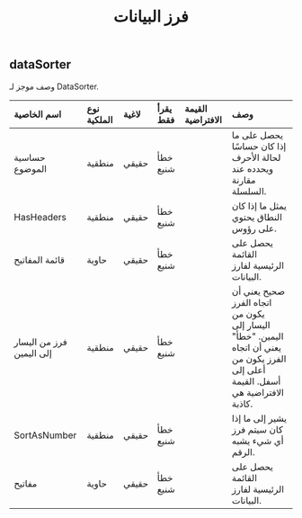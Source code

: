 ﻿---
title: فرز البيانات
second_title: Aspose.Cells Cloud Documen
type: docs
url: /ar/specification/model/datasorter/
description: "Aspose.Cells مواصفات النموذج السحابي: DataSorter. تعامل بسهولة مع Excel ومستندات جداول البيانات الأخرى التي تحتوي على ميزات مثل الفتح والتوليد والتحرير والتقسيم والدمج والمقارنة والتحويل"
kwords: Excel, Office, جدول البيانات, Cloud REST API, DataSorter
weight: 50
---
## **dataSorter**

 وصف موجز لـ DataSorter.

| اسم الخاصية| نوع الملكية| لاغية| يقرأ فقط| القيمة الافتراضية| وصف|
|:- |:- |:- |:- |:- |:- |
| حساسية الموضوع| منطقية| حقيقي| خطأ شنيع|| يحصل على ما إذا كان حساسًا لحالة الأحرف ويحدده عند مقارنة السلسلة.|
| HasHeaders| منطقية| حقيقي| خطأ شنيع|| يمثل ما إذا كان النطاق يحتوي على رؤوس.|
| قائمة المفاتيح| حاوية| حقيقي| خطأ شنيع|| يحصل على القائمة الرئيسية لفارز البيانات.|
| فرز من اليسار إلى اليمين| منطقية| حقيقي| خطأ شنيع|| صحيح يعني أن اتجاه الفرز يكون من اليسار إلى اليمين. "خطأ" يعني أن اتجاه الفرز يكون من أعلى إلى أسفل. القيمة الافتراضية هي كاذبة.|
| SortAsNumber| منطقية| حقيقي| خطأ شنيع|| يشير إلى ما إذا كان سيتم فرز أي شيء يشبه الرقم.|
| مفاتيح| حاوية| حقيقي| خطأ شنيع|| يحصل على القائمة الرئيسية لفارز البيانات.|

